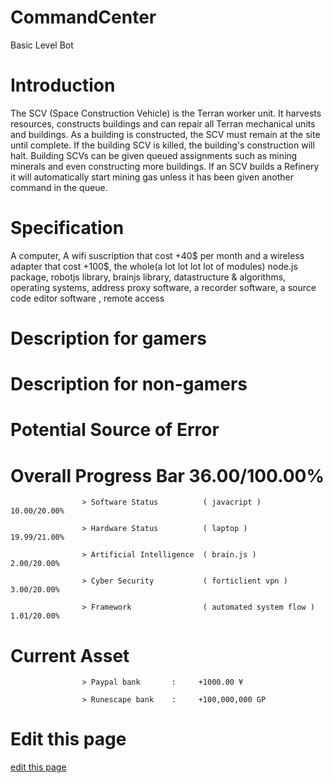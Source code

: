 # CommandCenter

Basic Level Bot

# Introduction

The SCV (Space Construction Vehicle) is the Terran worker unit. It harvests resources, constructs buildings and can repair all Terran mechanical units and buildings. As a building is constructed, the SCV must remain at the site until complete. If the building SCV is killed, the building's construction will halt. Building SCVs can be given queued assignments such as mining minerals and even constructing more buildings. If an SCV builds a Refinery it will automatically start mining gas unless it has been given another command in the queue.

# Specification

A computer, A wifi suscription that cost +40$ per month and a wireless adapter that cost +100$, the whole(a lot lot lot lot of modules) node.js package, robotjs library, brainjs library, datastructure & algorithms, operating systems, address proxy software, a recorder software, a source code editor software , remote access

# Description for gamers

# Description for non-gamers

# Potential Source of Error

# Overall Progress Bar 36.00/100.00%

                    > Software Status          ( javacript )                    10.00/20.00%

                    > Hardware Status          ( laptop )                       19.99/21.00%

                    > Artificial Intelligence  ( brain.js )                     2.00/20.00%

                    > Cyber Security           ( forticlient vpn )              3.00/20.00%

                    > Framework                ( automated system flow )        1.01/20.00%

# Current Asset

                    > Paypal bank       :     +1000.00 ¥

                    > Runescape bank    :     +100,000,000 GP

# Edit this page

<span class="edit-link"><a href="https://github.com/ai-gorithm-js/CommandCenter/planets/runescape/edit/main/README.md" target="_blank"><i class="fa fa-github"></i> edit this page</a></span>
